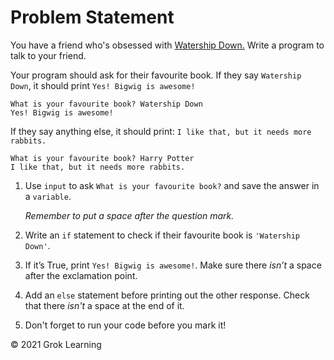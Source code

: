 # Problem Statement

You have a friend who's obsessed with [Watership Down.](https://en.wikipedia.org/wiki/Watership_Down) Write a program to talk to your friend.

Your program should ask for their favourite book. If they say `Watership Down`, it should print `Yes! Bigwig is awesome!`

    What is your favourite book? Watership Down
    Yes! Bigwig is awesome!

If they say anything else, it should print: `I like that, but it needs more rabbits.`

    What is your favourite book? Harry Potter
    I like that, but it needs more rabbits.

1. Use `input` to ask `What is your favourite book?` and save the answer in a `variable`.

    *Remember to put a space after the question mark.*

2. Write an `if` statement to check if their favourite book is `'Watership Down'`.

3. If it’s True, print `Yes! Bigwig is awesome!`. Make sure there *isn’t* a space after the exclamation point.

4. Add an `else` statement before printing out the other response. Check that there *isn't* a space at the end of it.

5. Don't forget to run your code before you mark it!

© 2021 Grok Learning

